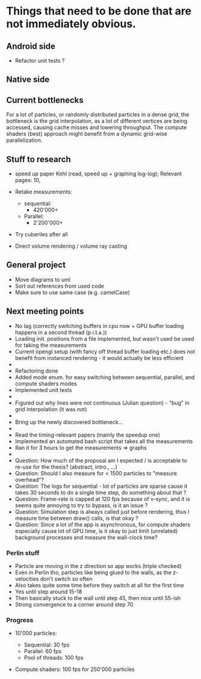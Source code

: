 # Things that need to be done that are not immediately obvious.

## Android side
- Refactor unit tests ?

## Native side

## Current bottlenecks
For a lot of particles, or randomly distributed particles in a dense grid, the bottleneck is
the grid interpolation, as a lot of different vertices are being accessed, causing cache misses
and lowering throughput. The compute shaders (best) approach might benefit from a dynamic
grid-wise parallelization.


## Stuff to research
- speed up paper Kehl (read, speed up + graphing log-log); Relevant pages: 10,
- Retake measurements:
  - sequential:
    - 420'000+
  - Parallel:
    - 2'200'000+

- Try cuberiles after all
- Direct volume rendering / volume ray casting

## General project
- Move diagrams to uml
- Sort out references from used code
- Make sure to use same case (e.g. camelCase)


## Next meeting points
- No lag (correctly switching buffers in cpu now + GPU buffer loading happens in a second thread (p.i.t.a.))
- Loading init. positions from a file implemented, but wasn't used be used for taking the measurements
- Current opengl setup (with fancy off thread buffer loading etc.) does not benefit from instanced rendering - it would actually be less efficient
-
- Refactoring done
- Added mode enum. for easy switching between sequential, parallel, and compute shaders modes
- Implemented unit tests
-
- Figured out why lines were not continuous (Julian question) - "bug" in grid interpolation (it was not)
-
- Bring up the newly discovered bottleneck...
-
- Read the timing-relevant papers (mainly the speedup  one)
- Implemented an automated bash script that takes all the measurements
- Ran it for 3 hours to get the measurements => graphs
-
- Question: How much of the proposal am I expected / is acceptable to re-use for the thesis? (abstract, intro., ...)
- Question: Should I also measure for < 1500 particles to "measure overhead"?
- Question: The logs for sequential - lot of particles are sparse cause it takes 30 seconds to do a single time step, do something about that ?
- Question: Frame-rate is capped at 120 fps because of v-sync, and it is seems quite annoying to try to bypass, is it an issue ?
- Question: Simulation step is always called just before rendering, thus I measure time between draw() calls, is that okay ?
- Question: Since a lot of the app is asynchronous, for compute shaders especially cause lot of GPU time, is it okay to just limit (unrelated) background processes and measure the wall-clock time?

### Perlin stuff
- Particle are moving in the z direction so app works (triple checked)
- Even in Perlin tho, particles like being glued to the walls, as the z-velocities don't switch so often
- Also takes quite some time before they switch at all for the first time
- Yes until step around 15-18
- Then basically stuck to the wall until step 45, then nice until 55-ish
- Strong convergence to a corner around step 70

### Progress
- 10'000 particles:
  - Sequential: 30 fps
  - Parallel: 60 fps
  - Pool of threads: 100 fps

- Compute shaders: 100 fps for 250'000 particles
